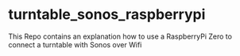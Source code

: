 # turntable_sonos_raspberrypi
This Repo contains an explanation how to use a RaspberryPi Zero to connect a turntable with Sonos over Wifi
